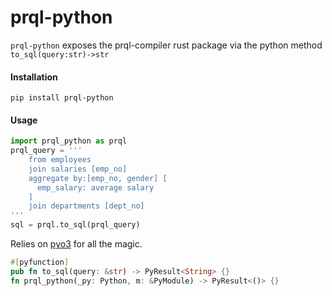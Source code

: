 # prql-python

`prql-python` exposes the prql-compiler rust package via the python method `to_sql(query:str)->str`


#### Installation 
`pip install prql-python`
#### Usage 

```python
import prql_python as prql
prql_query = '''
    from employees
    join salaries [emp_no]
    aggregate by:[emp_no, gender] [
      emp_salary: average salary
    ]
    join departments [dept_no]
'''
sql = prql.to_sql(prql_query)
```

Relies on [pyo3](https://github.com/PyO3/pyo3) for all the magic.  

```rust
#[pyfunction]
pub fn to_sql(query: &str) -> PyResult<String> {}
fn prql_python(_py: Python, m: &PyModule) -> PyResult<()> {}
```
